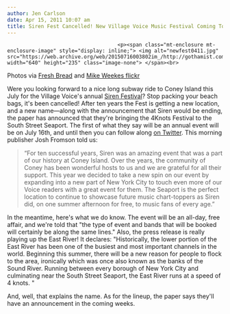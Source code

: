 ```yaml
---
author: Jen Carlson
date: Apr 15, 2011 10:07 am
title: Siren Fest Cancelled! New Village Voice Music Festival Coming To Seaport
---
```


	
										<p><span class="mt-enclosure mt-enclosure-image" style="display: inline;"> <img alt="newfest0411.jpg" src="https://web.archive.org/web/20150716003802im_/http://gothamist.com/attachments/arts_jen/newfest0411.jpg" width="640" height="235" class="image-none"> </span><br>
<span class="photo_caption">Photos via <a href="https://web.archive.org/web/20150716003802/http://www.flickr.com/photos/freshbread/874264542/">Fresh Bread</a> and <a href="https://web.archive.org/web/20150716003802/http://www.flickr.com/photos/weekesjr/4966811686/">Mike Weekes flickr</a></span></p>

<p>Were you looking forward to a nice long subway ride to Coney Island this July for the Village Voice&apos;s annual <a href="https://web.archive.org/web/20150716003802/http://gothamist.com/tags/sirenfestival">Siren Festival</a>? Stop packing your beach bags, it&apos;s been cancelled! After ten years the Fest is getting a new location, and a new name&#x2014;along with the announcement that Siren would be ending, the paper has announced that they&apos;re bringing the 4Knots Festival to the South Street Seaport. The first of what they say will be an annual event will be on July 16th, and until then you can follow along <a href="https://web.archive.org/web/20150716003802/http://twitter.com/#!/4knotsfest">on Twitter</a>. This morning publisher Josh Fromson told us: </p>

<blockquote>&#x201C;For ten successful years, Siren was an amazing event that was a part of our history at Coney Island. Over the years, the community of Coney has been wonderful hosts to us and we are grateful for all their support. This year we decided to take a new spin on our event by expanding into a new part of New York City to touch even more of our Voice readers with a great event for them. The Seaport is the perfect location to continue to showcase future music chart-toppers as Siren did, on one summer afternoon for free, to music fans of every age.&#x201D;</blockquote>

<p>In the meantime, here&apos;s what we do know. The event will be an all-day, free affair, and we&apos;re told that &quot;the type of event and bands that will be booked will certainly be along the same lines.&quot; Also, the press release is really playing up the East River! It declares: &quot;Historically, the lower portion of the East River has been one of the busiest and most important channels in the world.  Beginning this summer, there will be a new reason for people to flock to the area, ironically which was once also known as the banks of the Sound River. Running between every borough of New York City and culminating near the South Street Seaport, the East River runs at a speed of 4 knots. &quot;</p>

<p>And, well, that explains the name. As for the lineup, the paper says they&apos;ll have an announcement in the coming weeks.</p>					
										
									
				